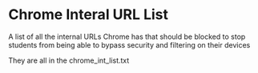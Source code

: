 # Chrome Interal URL List
A list of all the internal URLs Chrome has that should be blocked to stop students from being able to bypass security and filtering on their devices

They are all in the chrome_int_list.txt
